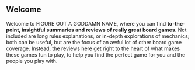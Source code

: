 ## Welcome

Welcome to FIGURE OUT A GODDAMN NAME, where you can find **to-the-point, insightful summaries and reviews of really great board games**. Not included are long rules explanations, or in-depth explorations of mechanics; both can be useful, but are the focus of an awful lot of other board game coverage. Instead, the reviews here get right to the heart of what makes these games fun to play, to help you find the perfect game for you and the people you play with.
